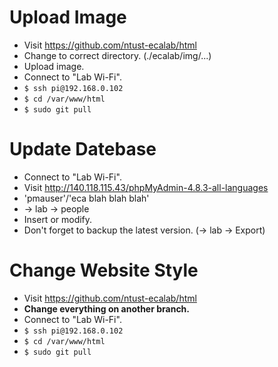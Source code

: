 # Upload Image
  - Visit https://github.com/ntust-ecalab/html
  - Change to correct directory. (./ecalab/img/...)
  - Upload image.
  - Connect to "Lab Wi-Fi".
  - ``` $ ssh pi@192.168.0.102 ```
  - ``` $ cd /var/www/html ```
  - ``` $ sudo git pull ```

# Update Datebase
  - Connect to "Lab Wi-Fi".
  - Visit http://140.118.115.43/phpMyAdmin-4.8.3-all-languages
  - 'pmauser'/'eca blah blah blah'
  - -> lab -> people
  - Insert or modify.
  - Don't forget to backup the latest version. (-> lab -> Export)

# Change Website Style
  - Visit https://github.com/ntust-ecalab/html
  - **Change everything on another branch.**
  - Connect to "Lab Wi-Fi".
  - ``` $ ssh pi@192.168.0.102 ```
  - ``` $ cd /var/www/html ```
  - ``` $ sudo git pull ```
